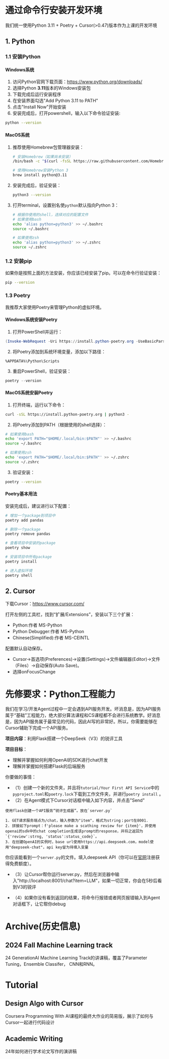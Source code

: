 # 通过命令行安装开发环境

我们统一使用Python 3.11 + Poetry + Cursor(>0.47)版本作为上课的开发环境

## 1. Python
### 1.1 安装Python
#### Windows系统

1. 访问Python官网下载页面：https://www.python.org/downloads/
2. 选择Python **3.11**版本的Windows安装包
3. 下载完成后运行安装程序
4. 在安装界面勾选"Add Python 3.11 to PATH"
5. 点击"Install Now"开始安装
6. 安装完成后，打开powershell，输入以下命令验证安装:
```bash
python --version
```

#### MacOS系统

1. 推荐使用Homebrew包管理器安装：

   ```bash
   # 安装Homebrew（如果尚未安装）
   /bin/bash -c "$(curl -fsSL https://raw.githubusercontent.com/Homebrew/install/HEAD/install.sh)"
   
   # 使用Homebrew安装Python 3
   brew install python@3.11
   ```

3. 安装完成后，验证安装：
   ```bash
   python3 --version
   ```

4. 打开terminal，设置别名使`python`默认指向Python 3：
   ```bash
   # 根据你使用的shell，选择对应的配置文件
   # 如果使用bash
   echo 'alias python=python3' >> ~/.bashrc
   source ~/.bashrc
   
   # 如果使用zsh
   echo 'alias python=python3' >> ~/.zshrc 
   source ~/.zshrc
   ```

### 1.2 安装pip
如果你是按照上面的方法安装，你应该已经安装了pip。可以在命令行验证安装：
```bash
pip --version
```

### 1.3 Poetry
我推荐大家使用Poetry来管理Python的虚拟环境。

#### Windows系统安装Poetry
1. 打开PowerShell并运行：
```powershell
(Invoke-WebRequest -Uri https://install.python-poetry.org -UseBasicParsing).Content | python -
```

2. 将Poetry添加到系统环境变量，添加以下路径：
```
%APPDATA%\Python\Scripts
```

3. 重启PowerShell，验证安装：
```powershell
poetry --version
```

#### MacOS系统安装Poetry
1. 打开终端，运行以下命令：
```bash
curl -sSL https://install.python-poetry.org | python3 -
```

2. 将Poetry添加到PATH（根据使用的shell选择）：
```bash
# 如果使用bash
echo 'export PATH="$HOME/.local/bin:$PATH"' >> ~/.bashrc
source ~/.bashrc

# 如果使用zsh
echo 'export PATH="$HOME/.local/bin:$PATH"' >> ~/.zshrc
source ~/.zshrc
```

3. 验证安装：
```bash
poetry --version
```

#### Poetry基本用法
安装完成后，建议进行以下配置：

```bash
# 增加一个package到项目中
poetry add pandas

# 删除一个package
poetry remove pandas

# 查看项目中安装的package
poetry show

# 安装项目中所有package
poetry install

# 进入虚拟环境
poetry shell
```


## 2. Cursor
下载Cursor：https://www.cursor.com/

打开左侧的工具栏，找到“扩展/Extensions”，安装以下三个扩展：

- Python:作者 MS-Python
- Python Debugger:作者 MS-Python
- Chinese(Simplified):作者 MS-CEINTL


配置默认自动保存。

- Cursor->首选项(Preferences)->设置(Settings)->文件编辑器(Editor)->文件（Files）->自动保存(Auto Save)。
- 选择onFocusChange

# 先修要求：Python工程能力

我们在学习/开发Agent过程中一定会遇到API服务开发。坏消息是，因为API服务属于“基础”工程能力，绝大部分算法课程和CS课程都不会进行系统教学。好消息是，因为API服务属于最常见的代码，因此AI写的非常好。所以，你需要能够在Cursor辅助下完成一个API服务。

**项目内容**：利用Flask搭建一个DeepSeek（V3）的锐评工具

**项目目标**：
- 理解并掌握如何利用OpenAI的SDK进行chat开发
- 理解并掌握如何搭建Flask的后端服务


你要做的事情：

- （1）创建一个新的文件夹，并且将`tutorial/Your First API Service`中的`pyproject.toml`和`poetry.lock`下载到工作文件夹，并进行`poetry install`
。
- （2）在Agent模式下Cursor对话框中输入如下内容，并点击"Send"
```
使用flask创建一个API服务“锐评生成器”。放在`server.py`

1. GET请求服务端点为/chat，输入参数为"item"，格式为string；port在8001.
2. 拼接如下prompt：f'please make a scathing review for {item}'，并使用openai的sdk中的chat completion生成该prompt的response，并将之返回为`{'review':strng, 'status':status_code}`。
3. 在创建OpenAI的实例时，base url使用https://api.deepseek.com，model使用"deepseek-chat"，api key留为待填入变量
```

你应该能看到一个`server.py`的文件。填入deepseek API（你可以在[官网](https://platform.deepseek.com/)注册获得免费额度）。

- （3）让Cursor帮你运行server.py，然后在浏览器中输入"http://localhost:8001/chat?item=LLM"，如果一切正常，你会在5秒后看到V3的锐评

- （4）如果你没有看到返回的结果，将命令行报错或者网页报错输入到Agent对话框下，让它帮你debug

# Archive(历史信息)

## 2024 Fall Machine Learning track
24 GenerationAI Machine Learning Track的讲课稿，覆盖了Parameter Tuning，Ensemble Classifer， CNN和RNN。

# Tutorial
## Design Algo with Cursor
Coursera Programming With AI课程的最终大作业的简易版，展示了如何与Cursor一起进行代码设计

## Academic Writing
24年如何进行学术论文写作的演讲稿